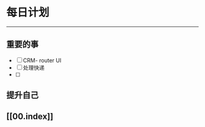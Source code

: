 
# 每日计划
---
## 重要的事

- [ ]  CRM- router
       UI
- [ ]  处理快递
- [ ]  



## 提升自己

  



## [[00.index]]










